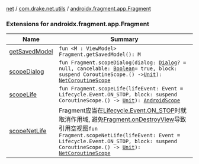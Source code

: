 [net](../../index.md) / [com.drake.net.utils](../index.md) / [androidx.fragment.app.Fragment](./index.md)

### Extensions for androidx.fragment.app.Fragment

| Name | Summary |
|---|---|
| [getSavedModel](get-saved-model.md) | `fun <M : ViewModel> Fragment.getSavedModel(): M` |
| [scopeDialog](scope-dialog.md) | `fun Fragment.scopeDialog(dialog: `[`Dialog`](https://developer.android.com/reference/android/app/Dialog.html)`? = null, cancelable: `[`Boolean`](https://kotlinlang.org/api/latest/jvm/stdlib/kotlin/-boolean/index.html)` = true, block: suspend CoroutineScope.() -> `[`Unit`](https://kotlinlang.org/api/latest/jvm/stdlib/kotlin/-unit/index.html)`): `[`NetCoroutineScope`](../../com.drake.net.scope/-net-coroutine-scope/index.md) |
| [scopeLife](scope-life.md) | `fun Fragment.scopeLife(lifeEvent: Event = Lifecycle.Event.ON_STOP, block: suspend CoroutineScope.() -> `[`Unit`](https://kotlinlang.org/api/latest/jvm/stdlib/kotlin/-unit/index.html)`): `[`AndroidScope`](../../com.drake.net.scope/-android-scope/index.md) |
| [scopeNetLife](scope-net-life.md) | Fragment应当在[Lifecycle.Event.ON_STOP](#)时就取消作用域, 避免[Fragment.onDestroyView](#)导致引用空视图`fun Fragment.scopeNetLife(lifeEvent: Event = Lifecycle.Event.ON_STOP, block: suspend CoroutineScope.() -> `[`Unit`](https://kotlinlang.org/api/latest/jvm/stdlib/kotlin/-unit/index.html)`): `[`NetCoroutineScope`](../../com.drake.net.scope/-net-coroutine-scope/index.md) |
